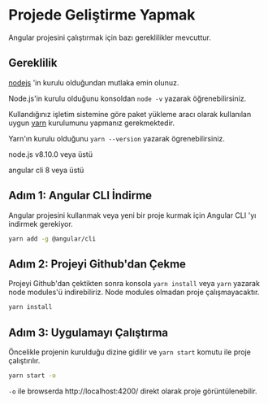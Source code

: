 
# Projede Geliştirme Yapmak

Angular projesini çalıştırmak için bazı gereklilikler mevcuttur.

## Gereklilik

[nodejs](https://nodejs.org/en/) 'in kurulu olduğundan mutlaka emin olunuz.

Node.js'in kurulu olduğunu konsoldan `node -v` yazarak öğrenebilirsiniz.

Kullandığınız işletim sistemine göre paket yükleme aracı olarak kullanılan uygun [yarn](https://classic.yarnpkg.com/en/docs/install) kurulumunu yapmanız gerekmektedir.

Yarn'ın kurulu olduğunu `yarn --version` yazarak ögrenebilirsiniz.

node.js v8.10.0 veya üstü

angular cli 8 veya üstü

## Adım 1: Angular CLI İndirme

Angular projesini kullanmak veya yeni bir proje kurmak için Angular CLI 'yı indirmek gerekiyor.

```bash
yarn add -g @angular/cli
```

## Adım 2: Projeyi Github'dan Çekme

Projeyi Github'dan çektikten sonra konsola `yarn install` veya `yarn` yazarak node modules'ü indirebiliriz. Node modules olmadan proje çalışmayacaktır.

```bash
yarn install
```

## Adım 3: Uygulamayı Çalıştırma

Öncelikle projenin kurulduğu dizine gidilir ve `yarn start` komutu ile proje çalıştırılır.

```bash
yarn start -o
```

`-o` ile browserda  http://localhost:4200/  direkt olarak proje görüntülenebilir.
